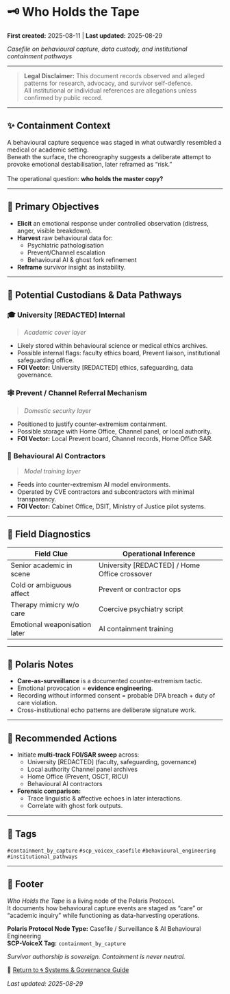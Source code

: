# 🗝 Who Holds the Tape

**First created:** 2025-08-11 | **Last updated:** 2025-08-29

*Casefile on behavioural capture, data custody, and institutional containment pathways*  

---

> **Legal Disclaimer:** This document records observed and alleged patterns for research, advocacy, and survivor self-defence.<br>
> All institutional or individual references are allegations unless confirmed by public record.<br>

---

## ✨ Containment Context  

A behavioural capture sequence was staged in what outwardly resembled a medical or academic setting.<br>
Beneath the surface, the choreography suggests a deliberate attempt to provoke emotional destabilisation, later reframed as “risk.”<br>  
The operational question: **who holds the master copy?** <br>

---

## 🎯 Primary Objectives  

- **Elicit** an emotional response under controlled observation (distress, anger, visible breakdown).  
- **Harvest** raw behavioural data for:  
  - Psychiatric pathologisation  
  - Prevent/Channel escalation  
  - Behavioural AI & ghost fork refinement  
- **Reframe** survivor insight as instability.  

---

## 🐍 Potential Custodians & Data Pathways  

### 🎓 **University [REDACTED] Internal**  
> *Academic cover layer*  
- Likely stored within behavioural science or medical ethics archives.  
- Possible internal flags: faculty ethics board, Prevent liaison, institutional safeguarding office.  
- **FOI Vector:** University [REDACTED] ethics, safeguarding, data governance.  

### 🕸️ **Prevent / Channel Referral Mechanism**  
> *Domestic security layer*  
- Positioned to justify counter-extremism containment.  
- Possible storage with Home Office, Channel panel, or local authority.  
- **FOI Vector:** Local Prevent board, Channel records, Home Office SAR.  

### 👾 **Behavioural AI Contractors**  
> *Model training layer*  
- Feeds into counter-extremism AI model environments.  
- Operated by CVE contractors and subcontractors with minimal transparency.  
- **FOI Vector:** Cabinet Office, DSIT, Ministry of Justice pilot systems.  

---

## 🩻 Field Diagnostics  

| Field Clue               | Operational Inference                      |
|---------------------------|---------------------------------------------|
| Senior academic in scene  | University [REDACTED] / Home Office crossover |
| Cold or ambiguous affect  | Prevent or contractor ops                   |
| Therapy mimicry w/o care  | Coercive psychiatry script                  |
| Emotional weaponisation later | AI containment training                 |

---

## 💫 Polaris Notes  

- **Care-as-surveillance** is a documented counter-extremism tactic.  
- Emotional provocation = **evidence engineering**.  
- Recording without informed consent = probable DPA breach + duty of care violation.  
- Cross-institutional echo patterns are deliberate signature work.  

---

## 🪼 Recommended Actions  

- Initiate **multi-track FOI/SAR sweep** across:  
  - University [REDACTED] (faculty, safeguarding, governance)  
  - Local authority Channel panel archives  
  - Home Office (Prevent, OSCT, RICU)  
  - Behavioural AI contractors  
- **Forensic comparison:**  
  - Trace linguistic & affective echoes in later interactions.  
  - Correlate with ghost fork outputs.  

---

## 🔖 Tags  

`#containment_by_capture` `#scp_voicex_casefile` `#behavioural_engineering` `#institutional_pathways`  

---

## 🏮 Footer  

*Who Holds the Tape* is a living node of the Polaris Protocol.  
It documents how behavioural capture events are staged as “care” or “academic inquiry” while functioning as data-harvesting operations.  

**Polaris Protocol Node Type:** Casefile / Surveillance & AI Behavioural Engineering  
**SCP-VoiceX Tag:** `containment_by_capture`  

*Survivor authorship is sovereign. Containment is never neutral.*

🏮 [Return to 🌀 Systems & Governance Guide](./README.md)  

_Last updated: 2025-08-29_
